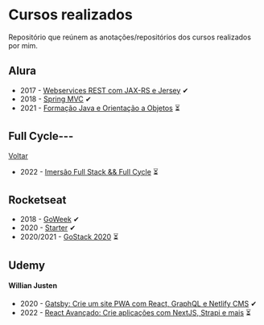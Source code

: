 # Cursos realizados

Repositório que reúnem as anotações/repositórios dos cursos realizados por mim.

## Alura

- 2017 - [Webservices REST com JAX-RS e Jersey](https://github.com/felipebbarbosa/curso_alura_webservices-rest-com-jaxrs-e-jersey) ✔
- 2018 - [Spring MVC](https://github.com/felipebbarbosa/curso_alura_spring-mvc) ✔
- 2021 - [Formação Java e Orientação a Objetos](./alura/formacao-java/README.md) ⏳

## Full Cycle---

[Voltar](./README.md)

- 2022 - [Imersão Full Stack && Full Cycle](./full-cycle/imersao-full-stack-e-full-cycle.md) ⏳

## Rocketseat

- 2018 - [GoWeek](https://github.com/felipebbarbosa/curso-rocketseat_goweek-2018) ✔
- 2020 - [Starter](./rocketseat/starter.md) ✔
- 2020/2021 - [GoStack 2020](./rocketseat/gostack-2020.md) ⏳

## Udemy

#### Willian Justen

- 2020 - [Gatsby: Crie um site PWA com React, GraphQL e Netlify CMS](https://github.com/felipebbarbosa/curso_udemy_gatsby) ✔
- 2022 - [React Avançado: Crie aplicações com NextJS, Strapi e mais](./udemy/willianjusten/react-avancado.md) ⏳
